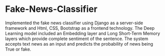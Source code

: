 # Fake-News-Classifier
Implemented the fake news classifier using Django as a server-side framework and Html,  CSS, Bootstrap as a frontend technology. The Deep Learning model included an Embedding  layer and Long Short-Term Memory layers which provide complete sentiment of the  sentence. The system accepts text news as an input and predicts the probability of news being  True or fake.
